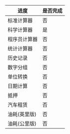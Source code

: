 | 进度      | 是否完成 |
|---------|------|
| 标准计算器   | 否    |
| 科学计算器   | 是    |
| 程序员计算器  | 否    |
| 统计计算器   | 否    |
| 历史记录    | 否    |
| 数字分组    | 否    |
| 单位转换    | 否    |
| 日期计算    | 否    |
| 抵押      | 否    |
| 汽车租赁    | 否    |
| 油耗(英里版) | 否    |
| 油耗(公里版) | 否    |